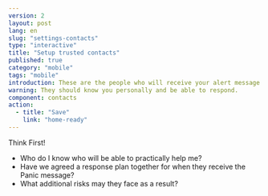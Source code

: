 ```yaml
---
version: 2
layout: post
lang: en
slug: "settings-contacts"
type: "interactive"
title: "Setup trusted contacts"
published: true
category: "mobile"
tags: "mobile"
introduction: These are the people who will receive your alert message.
warning: They should know you personally and be able to respond.
component: contacts
action:
  - title: "Save"
    link: "home-ready"
---
```


Think First!
 - Who do I know who will be able to practically help me?
 - Have we agreed a response plan together for when they receive the Panic message? 
 - What additional risks may they face as a result?